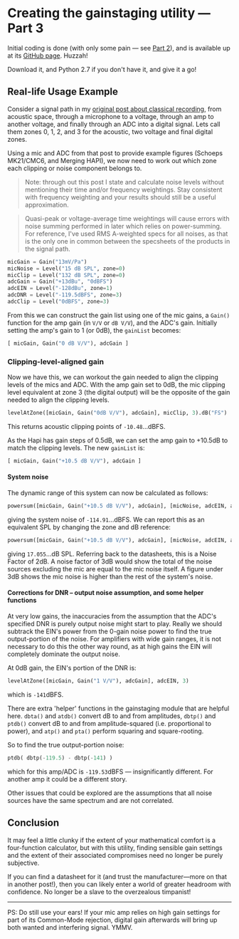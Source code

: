 # Creating the gainstaging utility &mdash; Part 3

Initial coding is done (with only some pain &mdash; see [Part 2][part2]), and is available up at its [GitHub page][github].
Huzzah!

Download it, and Python 2.7 if you don't have it, and give it a go!

## Real-life Usage Example

Consider a signal path in my [original post about classical recording][classicalpost], from acoustic space, through a microphone to a voltage, through an amp to another voltage, and finally through an ADC into a digital signal.
Lets call them zones 0, 1, 2, and 3 for the acoustic, two voltage and final digital zones.


Using a mic and ADC from that post to provide example figures (Schoeps MK21/CMC6, and Merging HAPI), we now need to work out which zone each clipping or noise component belongs to.

> Note: through out this post I state and calculate noise levels without mentioning their time and/or frequency weightings.
Stay consistent with frequency weighting and your results should still be a useful approximation.

> Quasi-peak or voltage-average time weightings will cause errors with noise summing performed in later which relies on power-summing.
For reference, I've used RMS A-weighted specs for all noises, as that is the only one in common between the specsheets of the products in the signal path.

```python
micGain = Gain("13mV/Pa")
micNoise = Level("15 dB SPL", zone=0)
micClip = Level("132 dB SPL", zone=0)
adcGain = Gain("+13dBu", "0dBFS")
adcEIN = Level("-128dBu", zone=1)
adcDNR = Level("-119.5dBFS", zone=3)
adcClip = Level("0dBFS", zone=3)
```

From this we can construct the gain list using one of the mic gains, a `Gain()` function for the amp gain (in `V/V` or `dB V/V`), and the ADC's gain.
Initially setting the amp's gain to 1 (or 0dB), the `gainList` becomes:
```python
[ micGain, Gain("0 dB V/V"), adcGain ]
```

### Clipping-level-aligned gain

Now we have this, we can workout the gain needed to align the clipping levels of the mics and ADC.  With the amp gain set to 0dB, the mic clipping level equivalent at zone 3 (the digital output) will be the opposite of the gain needed to align the clipping levels.
```python
levelAtZone([micGain, Gain("0dB V/V"), adcGain], micClip, 3).dB("FS")
```
This returns acoustic clipping points of `-10.48`&hellip;dBFS.

As the Hapi has gain steps of 0.5dB, we can set the amp gain to +10.5dB to match the clipping levels.
The new `gainList` is:
```python
[ micGain, Gain("+10.5 dB V/V"), adcGain ]
```

#### System noise

The dynamic range of this system can now be calculated as follows:
```python
powersum([micGain, Gain("+10.5 dB V/V"), adcGain], [micNoise, adcEIN, adcDNR], 3).dB("FS")
```
giving the system noise of `-114.91`&hellip;dBFS.
We can report this as an equivalent SPL by changing the zone and dB reference:

```python
powersum([micGain, Gain("+10.5 dB V/V"), adcGain], [micNoise, adcEIN, adcDNR], 0).dB("SPL")
```
giving `17.055`&hellip;dB SPL.
Referring back to the datasheets, this is a Noise Factor of 2dB.
A noise factor of 3dB would show the total of the noise sources excluding the mic are equal to the mic noise itself.
A figure under 3dB shows the mic noise is higher than the rest of the system's noise.

#### Corrections for DNR &ndash; output noise assumption, and some helper functions
At very low gains, the inaccuracies from the assumption that the ADC's specified DNR is purely output noise might start to play.
Really we should subtrack the EIN's power from the 0-gain noise power to find the true output-portion of the noise.
For amplifiers with wide gain ranges, it is not necessary to do this the other way round, as at high gains the EIN will completely dominate the output noise.

At 0dB gain, the EIN's portion of the DNR is:
```python
levelAtZone([micGain, Gain("1 V/V"), adcGain], adcEIN, 3)
```
which is `-141`dBFS.

There are extra 'helper' functions in the gainstaging module that are helpful here.
`dbta()` and `atdb()` convert dB to and from amplitudes,
`dbtp()` and `ptdb()` convert dB to and from amplitude-squared (i.e. proportional to power), and 
`atp()` and `pta()` perform squaring and square-rooting.

So to find the true output-portion noise:
```python
ptdb( dbtp(-119.5) - dbtp(-141) )
```
which for this amp/ADC is `-119.53`dBFS &mdash; insignificantly different.  For another amp it could be a different story.

Other issues that could be explored are the assumptions that all noise sources have the same spectrum and are not correlated.

## Conclusion

It may feel a little clunky if the extent of your mathematical comfort is a four-function calculator, but with this utility, finding sensible gain settings and the extent of their associated compromises need no longer be purely subjective.

If you can find a datasheet for it (and trust the manufacturer&mdash;more on that in another post!), then you can likely enter a world of greater headroom with confidence.
No longer be a slave to the overzealous timpanist!

---
PS:
Do still use your ears!  If your mic amp relies on high gain settings for part of its Common-Mode rejection, digital gain afterwards will bring up both wanted and interfering signal.
YMMV.

[classicalpost]: blog.morfaudio.co.uk/2017/03/classical-concert-mic-gain.html
[part1]: blog.morfaudio.co.uk/2017/03/gainstaging-utility-part-1.html
[part2]: blog.morfaudio.co.uk/2017/03/creating-gainstaging-utility-part-2.html
[github]: https://github.com/heddmorf/gainstaging
